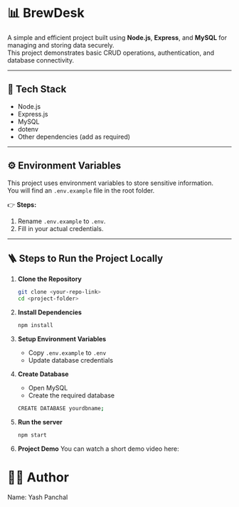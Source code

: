 # 📊 BrewDesk

A simple and efficient project built using **Node.js**, **Express**, and **MySQL** for managing and storing data securely.  
This project demonstrates basic CRUD operations, authentication, and database connectivity.

---

## 🧰 Tech Stack

- Node.js
- Express.js
- MySQL
- dotenv
- Other dependencies (add as required)

---

## ⚙️ Environment Variables

This project uses environment variables to store sensitive information.  
You will find an `.env.example` file in the root folder.

👉 **Steps:**

1. Rename `.env.example` to `.env`.
2. Fill in your actual credentials.

---

## 🪜 Steps to Run the Project Locally

1. **Clone the Repository**
   ```bash
   git clone <your-repo-link>
   cd <project-folder>
   ```
2. **Install Dependencies**
   ```bash
   npm install
   ```
3. **Setup Environment Variables**

   - Copy `.env.example` to `.env`
   - Update database credentials

4. **Create Database**
   - Open MySQL
   - Create the required database
   ```bash
   CREATE DATABASE yourdbname;
   ```
5. **Run the server**
   ```bash
   npm start
   ```
6. **Project Demo**
   You can watch a short demo video here:

# 🧑‍💻 Author

Name: Yash Panchal
